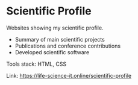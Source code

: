 # Scientific Profile

Websites showing my scientific profile.
- Summary of main scientific projects
- Publications and conference contributions
- Developed scientific software

Tools stack: HTML, CSS

Link: https://life-science-it.online/scientific-profile
